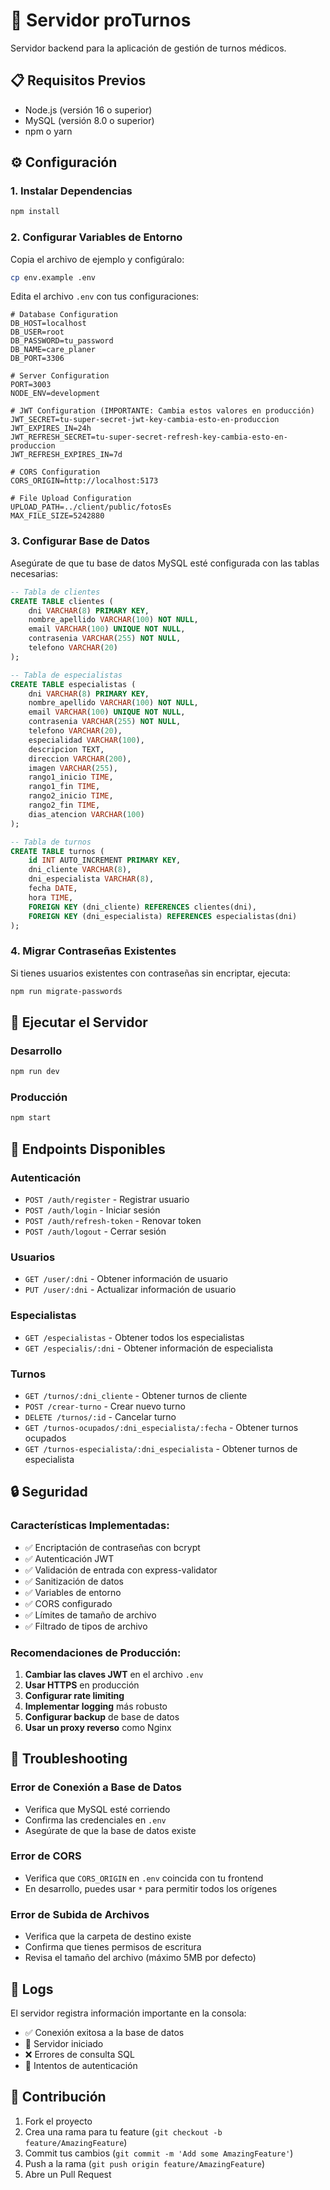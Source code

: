 # 🚀 Servidor proTurnos

Servidor backend para la aplicación de gestión de turnos médicos.

## 📋 Requisitos Previos

- Node.js (versión 16 o superior)
- MySQL (versión 8.0 o superior)
- npm o yarn

## ⚙️ Configuración

### 1. Instalar Dependencias

```bash
npm install
```

### 2. Configurar Variables de Entorno

Copia el archivo de ejemplo y configúralo:

```bash
cp env.example .env
```

Edita el archivo `.env` con tus configuraciones:

```env
# Database Configuration
DB_HOST=localhost
DB_USER=root
DB_PASSWORD=tu_password
DB_NAME=care_planer
DB_PORT=3306

# Server Configuration
PORT=3003
NODE_ENV=development

# JWT Configuration (IMPORTANTE: Cambia estos valores en producción)
JWT_SECRET=tu-super-secret-jwt-key-cambia-esto-en-produccion
JWT_EXPIRES_IN=24h
JWT_REFRESH_SECRET=tu-super-secret-refresh-key-cambia-esto-en-produccion
JWT_REFRESH_EXPIRES_IN=7d

# CORS Configuration
CORS_ORIGIN=http://localhost:5173

# File Upload Configuration
UPLOAD_PATH=../client/public/fotosEs
MAX_FILE_SIZE=5242880
```

### 3. Configurar Base de Datos

Asegúrate de que tu base de datos MySQL esté configurada con las tablas necesarias:

```sql
-- Tabla de clientes
CREATE TABLE clientes (
    dni VARCHAR(8) PRIMARY KEY,
    nombre_apellido VARCHAR(100) NOT NULL,
    email VARCHAR(100) UNIQUE NOT NULL,
    contrasenia VARCHAR(255) NOT NULL,
    telefono VARCHAR(20)
);

-- Tabla de especialistas
CREATE TABLE especialistas (
    dni VARCHAR(8) PRIMARY KEY,
    nombre_apellido VARCHAR(100) NOT NULL,
    email VARCHAR(100) UNIQUE NOT NULL,
    contrasenia VARCHAR(255) NOT NULL,
    telefono VARCHAR(20),
    especialidad VARCHAR(100),
    descripcion TEXT,
    direccion VARCHAR(200),
    imagen VARCHAR(255),
    rango1_inicio TIME,
    rango1_fin TIME,
    rango2_inicio TIME,
    rango2_fin TIME,
    dias_atencion VARCHAR(100)
);

-- Tabla de turnos
CREATE TABLE turnos (
    id INT AUTO_INCREMENT PRIMARY KEY,
    dni_cliente VARCHAR(8),
    dni_especialista VARCHAR(8),
    fecha DATE,
    hora TIME,
    FOREIGN KEY (dni_cliente) REFERENCES clientes(dni),
    FOREIGN KEY (dni_especialista) REFERENCES especialistas(dni)
);
```

### 4. Migrar Contraseñas Existentes

Si tienes usuarios existentes con contraseñas sin encriptar, ejecuta:

```bash
npm run migrate-passwords
```

## 🚀 Ejecutar el Servidor

### Desarrollo

```bash
npm run dev
```

### Producción

```bash
npm start
```

## 📡 Endpoints Disponibles

### Autenticación

- `POST /auth/register` - Registrar usuario
- `POST /auth/login` - Iniciar sesión
- `POST /auth/refresh-token` - Renovar token
- `POST /auth/logout` - Cerrar sesión

### Usuarios

- `GET /user/:dni` - Obtener información de usuario
- `PUT /user/:dni` - Actualizar información de usuario

### Especialistas

- `GET /especialistas` - Obtener todos los especialistas
- `GET /especialis/:dni` - Obtener información de especialista

### Turnos

- `GET /turnos/:dni_cliente` - Obtener turnos de cliente
- `POST /crear-turno` - Crear nuevo turno
- `DELETE /turnos/:id` - Cancelar turno
- `GET /turnos-ocupados/:dni_especialista/:fecha` - Obtener turnos ocupados
- `GET /turnos-especialista/:dni_especialista` - Obtener turnos de especialista

## 🔒 Seguridad

### Características Implementadas:

- ✅ Encriptación de contraseñas con bcrypt
- ✅ Autenticación JWT
- ✅ Validación de entrada con express-validator
- ✅ Sanitización de datos
- ✅ Variables de entorno
- ✅ CORS configurado
- ✅ Límites de tamaño de archivo
- ✅ Filtrado de tipos de archivo

### Recomendaciones de Producción:

1. **Cambiar las claves JWT** en el archivo `.env`
2. **Usar HTTPS** en producción
3. **Configurar rate limiting**
4. **Implementar logging** más robusto
5. **Configurar backup** de base de datos
6. **Usar un proxy reverso** como Nginx

## 🐛 Troubleshooting

### Error de Conexión a Base de Datos

- Verifica que MySQL esté corriendo
- Confirma las credenciales en `.env`
- Asegúrate de que la base de datos existe

### Error de CORS

- Verifica que `CORS_ORIGIN` en `.env` coincida con tu frontend
- En desarrollo, puedes usar `*` para permitir todos los orígenes

### Error de Subida de Archivos

- Verifica que la carpeta de destino existe
- Confirma que tienes permisos de escritura
- Revisa el tamaño del archivo (máximo 5MB por defecto)

## 📝 Logs

El servidor registra información importante en la consola:

- ✅ Conexión exitosa a la base de datos
- 🚀 Servidor iniciado
- ❌ Errores de consulta SQL
- 🔐 Intentos de autenticación

## 🤝 Contribución

1. Fork el proyecto
2. Crea una rama para tu feature (`git checkout -b feature/AmazingFeature`)
3. Commit tus cambios (`git commit -m 'Add some AmazingFeature'`)
4. Push a la rama (`git push origin feature/AmazingFeature`)
5. Abre un Pull Request
